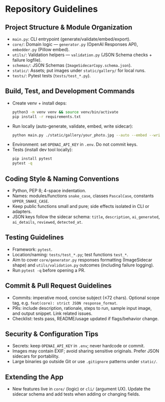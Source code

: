 # Repository Guidelines

## Project Structure & Module Organization
- `main.py`: CLI entrypoint (generate/validate/embed/export).
- `core/`: Domain logic — `generator.py` (OpenAI Responses API), `embedder.py` (Pillow embed).
- `utils/`: Validation helpers — `validation.py` (JSON Schema checks + failure logfile).
- `schemas/`: JSON Schemas (`ImageSidecarCopy.schema.json`).
- `static/`: Assets; put images under `static/gallery/` for local runs.
- `tests/`: Pytest tests (`tests/test_*.py`).

## Build, Test, and Development Commands
- Create venv + install deps:
  ```bash
  python3 -m venv venv && source venv/bin/activate
  pip install -r requirements.txt
  ```
- Run locally (auto-generate, validate, embed, write sidecar):
  ```bash
  python main.py ./static/gallery/your_photo.jpg --auto --embed --write-json
  ```
- Environment: set `OPENAI_API_KEY` in `.env`. Do not commit keys.
- Tests (install dev tool locally):
  ```bash
  pip install pytest
  pytest -q
  ```

## Coding Style & Naming Conventions
- Python, PEP 8; 4-space indentation.
- Names: modules/functions `snake_case`, classes `PascalCase`, constants `UPPER_SNAKE_CASE`.
- Keep public functions small and pure; side effects isolated in CLI or adapters.
- JSON keys follow the sidecar schema: `title`, `description`, `ai_generated`, `ai_details`, `reviewed`, `detected_at`.

## Testing Guidelines
- Framework: `pytest`.
- Location/naming: `tests/test_*.py`; test functions `test_*`.
- Aim to cover `core/generator.py` responses formatting (ImageSidecar shape) and `utils/validation.py` outcomes (including failure logging).
- Run `pytest -q` before opening a PR.

## Commit & Pull Request Guidelines
- Commits: imperative mood, concise subject (≤72 chars). Optional scope tag, e.g. `feat(core): strict JSON response_format`.
- PRs: include description, rationale, steps to run, sample input image, and output snippet. Link related issues.
- Checklist: tests pass, README/usage updated if flags/behavior change.

## Security & Configuration Tips
- Secrets: keep `OPENAI_API_KEY` in `.env`; never hardcode or commit.
- Images may contain EXIF; avoid sharing sensitive originals. Prefer JSON sidecars for portability.
- Large binaries go outside Git or use `.gitignore` patterns under `static/`.

## Extending the App
- New features live in `core/` (logic) or `cli/` (argument UX). Update the sidecar schema and add tests when adding or changing fields.
